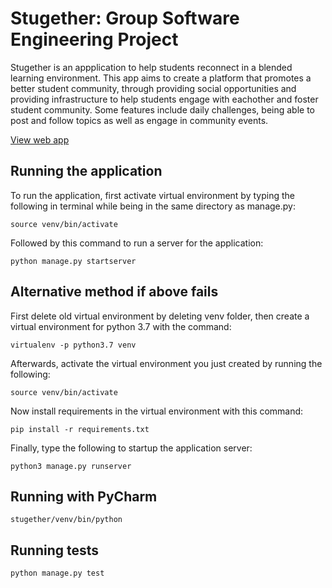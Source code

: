 # Stugether: Group Software Engineering Project

Stugether is an appplication to help students reconnect in a blended learning environment. This app aims to create a platform that promotes a better student community, through providing social opportunities and providing infrastructure to help students engage with eachother and foster student community. Some features include daily challenges, being able to post and follow topics as well as engage in community events.

[View web app](https://stugether.herokuapp.com/)

## Running the application
To run the application, first activate virtual environment by typing the following in terminal while being in the same directory as manage.py:
```console
source venv/bin/activate
```
Followed by this command to run a server for the application:
```console
python manage.py startserver 
```
## Alternative method if above fails

First delete old virtual environment by deleting venv folder, then create a 
virtual environment for python 3.7 with the command:
```console
virtualenv -p python3.7 venv
```
Afterwards, activate the virtual environment you just created by running the
following:
```console
source venv/bin/activate
```
Now install requirements in the virtual environment with this command:
```console
pip install -r requirements.txt
```
Finally, type the following to startup the application server:
```console
python3 manage.py runserver
```
## Running with PyCharm
```console
stugether/venv/bin/python
```
## Running tests
```console
python manage.py test
```
